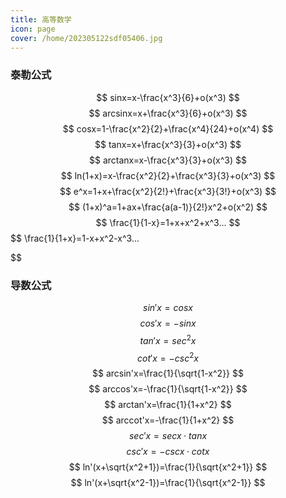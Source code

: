 ```yaml
---
title: 高等数学
icon: page
cover: /home/202305122sdf05406.jpg
---
```


### 泰勒公式

$$
sinx=x-\frac{x^3}{6}+o(x^3)  
$$
$$
arcsinx=x+\frac{x^3}{6}+o(x^3)  
$$
$$
cosx=1-\frac{x^2}{2}+\frac{x^4}{24}+o(x^4)  
$$
$$
tanx=x+\frac{x^3}{3}+o(x^3)  
$$
$$
arctanx=x-\frac{x^3}{3}+o(x^3)  
$$
$$
ln(1+x)=x-\frac{x^2}{2}+\frac{x^3}{3}+o(x^3)  
$$
$$
e^x=1+x+\frac{x^2}{2!}+\frac{x^3}{3!}+o(x^3)  
$$
$$
(1+x)^a=1+ax+\frac{a(a-1)}{2!}x^2+o(x^2)  
$$
$$
\frac{1}{1-x}=1+x+x^2+x^3...  
$$
$$
\frac{1}{1+x}=1-x+x^2-x^3...  

$$

### 导数公式

$$
sin'x=cosx  
$$
$$
cos'x=-sinx  
$$
$$
tan'x=sec^2x  
$$
$$
cot'x=-csc^2x  
$$
$$
arcsin'x=\frac{1}{\sqrt{1-x^2}}  
$$
$$
arccos'x=-\frac{1}{\sqrt{1-x^2}}  
$$
$$
arctan'x=\frac{1}{1+x^2}  
$$
$$
arccot'x=-\frac{1}{1+x^2}  
$$
$$
sec'x=secx\cdot{tanx}  
$$
$$
csc'x=-cscx\cdot{cotx}  
$$
$$
ln'(x+\sqrt{x^2+1})=\frac{1}{\sqrt{x^2+1}}  
$$
$$
ln'(x+\sqrt{x^2-1})=\frac{1}{\sqrt{x^2-1}}
$$
